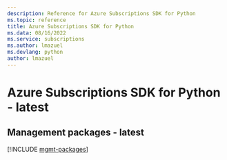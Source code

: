 ```yaml
---
description: Reference for Azure Subscriptions SDK for Python
ms.topic: reference
title: Azure Subscriptions SDK for Python
ms.data: 08/16/2022
ms.service: subscriptions
ms.author: lmazuel
ms.devlang: python
author: lmazuel
---
```

# Azure Subscriptions SDK for Python - latest

## Management packages - latest
[!INCLUDE [mgmt-packages](subscriptions-mgmt-index.md)]